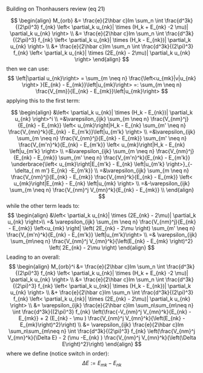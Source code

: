 Building on Thonhausers review (eq 21)


$$
\begin{align}
M_{orb} &= \frac{e}{2\hbar c}Im \sum_n \int \frac{d^3k}{(2\pi)^3} f_{nk} \left< \partial_k u_{nk}| \times (H_k + E_{nk} -2 \mu)| \partial_k u_{nk} \right> \\
 &= \frac{e}{2\hbar c}Im \sum_n \int \frac{d^3k}{(2\pi)^3} f_{nk} \left< \partial_k u_{nk}| \times (H_k - E_{nk})| \partial_k u_{nk} \right> \\
 &+ \frac{e}{2\hbar c}Im \sum_n \int \frac{d^3k}{(2\pi)^3} f_{nk} \left< \partial_k u_{nk}| \times (2E_{nk} - 2\mu)| \partial_k u_{nk} \right>
\end{align}
$$
then we can use: 
$$
\left|\partial u_{nk}\right> = \sum_{m \neq n} \frac{\left<u_{mk}|v|u_{nk} \right> }{E_{nk} - E_{mk}}\left|u_{mk}\right> =: \sum_{m \neq n} \frac{V_{mn}}{E_{nk} - E_{mk}}\left|u_{mk}\right>
$$
applying this to the first term:


$$
\begin{align}
	&\left< \partial_k u_{nk}| \times (H_k - E_{nk})| \partial_k u_{nk} \right>^i  \\
	=&\varepsilon_{ijk} \sum_{m \neq n} \frac{V_{nm}^j}{E_{nk} - E_{mk}}  \left< u_{mk}\right|H_k - E_{nk}  \sum_{m' \neq n} \frac{V_{mn}^k}{E_{nk} - E_{m'k}}\left|u_{m'k} \right> \\
	=&\varepsilon_{ijk}   \sum_{m \neq n} \frac{V_{nm}^j}{E_{nk} - E_{mk}} \sum_{m' \neq n} \frac{V_{m'n}^k}{E_{nk} - E_{m'k}}  \left< u_{mk}\right|H_k - E_{nk} \left|u_{m'k} \right> \\
	=&\varepsilon_{ijk}   \sum_{m \neq n} \frac{V_{nm}^j}{E_{nk} - E_{mk}} \sum_{m' \neq n} \frac{V_{m'n}^k}{E_{nk} - E_{m'k}}  \underbrace{\left< u_{mk}\right|E_{m'k} - E_{nk} \left|u_{m'k} \right>}_{-\delta_{ m m'} E_{nk} -E_{m'k}} \\
	=&\varepsilon_{ijk}   \sum_{m \neq n} \frac{V_{nm}^j}{E_{nk} - E_{mk}} \frac{V_{mn}^k}{E_{nk} - E_{mk}}  \left< u_{mk}\right|E_{mk} - E_{nk} \left|u_{mk} \right> \\
	=&-\varepsilon_{ijk}   \sum_{m \neq n} \frac{V_{nm}^j V_{mn}^k}{E_{nk} - E_{mk}}   \\
\end{align}
$$
while the other term leads to:
$$
\begin{align}
	 &\left< \partial_k u_{nk}| \times (2E_{nk} - 2\mu)| \partial_k u_{nk} \right>\\
	 =& \varepsilon_{ijk} \sum_{m \neq n} \frac{V_{nm}^j}{E_{nk} - E_{mk}}  \left<u_{mk} \right| \left( 2E_{nk} - 2\mu \right) \sum_{m' \neq n} \frac{V_{m'n}^k}{E_{nk} - E_{m'k}} \left|u_{m'k}\right> \\
	 =& \varepsilon_{ijk}  \sum_{m\neq n} \frac{V_{nm}^j  V_{mn}^k}{\left(E_{nk} - E_{mk} \right)^2} \left( 2E_{nk} - 2\mu \right)
\end{align}
$$
Leading to an overall:
$$
\begin{align}
M_{orb}^i &= \frac{e}{2\hbar c}Im \sum_n \int \frac{d^3k}{(2\pi)^3} f_{nk} \left< \partial_k u_{nk}| \times (H_k + E_{nk} -2 \mu)| \partial_k u_{nk} \right> \\
 &= \frac{e}{2\hbar c}Im \sum_n \int \frac{d^3k}{(2\pi)^3} f_{nk} \left< \partial_k u_{nk}| \times (H_k - E_{nk})| \partial_k u_{nk} \right> \\
 &+ \frac{e}{2\hbar c}Im \sum_n \int \frac{d^3k}{(2\pi)^3} f_{nk} \left< \partial_k u_{nk}| \times (2E_{nk} - 2\mu)| \partial_k u_{nk} \right> \\
 &= \varepsilon_{ijk}  \frac{e}{2\hbar c}Im \sum_n\sum_{m\neq n} \int \frac{d^3k}{(2\pi)^3} f_{nk} \left(\frac{-V_{nm}^j V_{mn}^k}{E_{nk} - E_{mk}} + 2 (E_{nk} - \mu ) \frac{V_{nm}^j V_{mn}^k}{\left(E_{nk} - E_{mk}\right)^2}\right) \\
  &= \varepsilon_{ijk}  \frac{e}{2\hbar c}Im \sum_n\sum_{m\neq n} \int \frac{d^3k}{(2\pi)^3} f_{nk} \left(\frac{V_{nm}^j V_{mn}^k}{\Delta E} - 2 (\mu -E_{nk}  ) \frac{V_{nm}^j V_{mn}^k}{\left(\Delta E\right)^2}\right) 
\end{align}
$$
where we define (notice switch in order):
$$
\Delta E := E_{mk} - E_{nk}
$$

